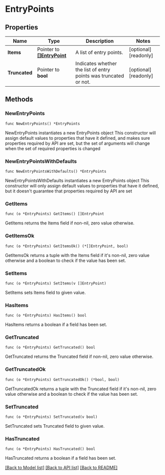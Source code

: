 # EntryPoints

## Properties

Name | Type | Description | Notes
------------ | ------------- | ------------- | -------------
**Items** | Pointer to [**[]EntryPoint**](EntryPoint.md) | A list of entry points. | [optional] [readonly] 
**Truncated** | Pointer to **bool** | Indicates whether the list of entry points was truncated or not. | [optional] [readonly] 

## Methods

### NewEntryPoints

`func NewEntryPoints() *EntryPoints`

NewEntryPoints instantiates a new EntryPoints object
This constructor will assign default values to properties that have it defined,
and makes sure properties required by API are set, but the set of arguments
will change when the set of required properties is changed

### NewEntryPointsWithDefaults

`func NewEntryPointsWithDefaults() *EntryPoints`

NewEntryPointsWithDefaults instantiates a new EntryPoints object
This constructor will only assign default values to properties that have it defined,
but it doesn't guarantee that properties required by API are set

### GetItems

`func (o *EntryPoints) GetItems() []EntryPoint`

GetItems returns the Items field if non-nil, zero value otherwise.

### GetItemsOk

`func (o *EntryPoints) GetItemsOk() (*[]EntryPoint, bool)`

GetItemsOk returns a tuple with the Items field if it's non-nil, zero value otherwise
and a boolean to check if the value has been set.

### SetItems

`func (o *EntryPoints) SetItems(v []EntryPoint)`

SetItems sets Items field to given value.

### HasItems

`func (o *EntryPoints) HasItems() bool`

HasItems returns a boolean if a field has been set.

### GetTruncated

`func (o *EntryPoints) GetTruncated() bool`

GetTruncated returns the Truncated field if non-nil, zero value otherwise.

### GetTruncatedOk

`func (o *EntryPoints) GetTruncatedOk() (*bool, bool)`

GetTruncatedOk returns a tuple with the Truncated field if it's non-nil, zero value otherwise
and a boolean to check if the value has been set.

### SetTruncated

`func (o *EntryPoints) SetTruncated(v bool)`

SetTruncated sets Truncated field to given value.

### HasTruncated

`func (o *EntryPoints) HasTruncated() bool`

HasTruncated returns a boolean if a field has been set.


[[Back to Model list]](../README.md#documentation-for-models) [[Back to API list]](../README.md#documentation-for-api-endpoints) [[Back to README]](../README.md)


